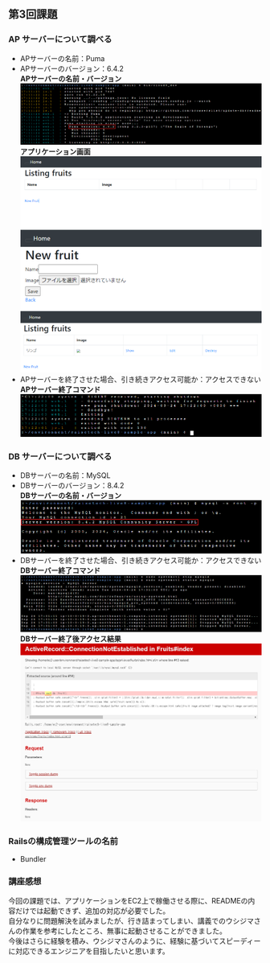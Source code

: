 ## 第3回課題

### AP サーバーについて調べる
- APサーバーの名前：Puma
- APサーバーのバージョン：6.4.2  
**APサーバーの名前・バージョン**
![](image/image01.png)
**アプリケーション画面**  
![](image/image03-05.png)
- APサーバーを終了させた場合、引き続きアクセス可能か：アクセスできない  
**APサーバー終了コマンド**  
![](image/image02.png)

### DB サーバーについて調べる
- DBサーバーの名前：MySQL
- DBサーバーのバージョン：8.4.2  
**DBサーバーの名前・バージョン**  
![](image/image06.png)
- DBサーバーを終了させた場合、引き続きアクセス可能か：アクセスできない  
**DBサーバー終了コマンド**  
![](image/image07.png)
**DBサーバー終了後アクセス結果**  
![](image/image08.png)

### Railsの構成管理ツールの名前
- Bundler

### 講座感想
今回の課題では、アプリケーションをEC2上で稼働させる際に、READMEの内容だけでは起動できず、追加の対応が必要でした。  
自分なりに問題解決を試みましたが、行き詰まってしまい、講義でのウシジマさんの作業を参考にしたところ、無事に起動させることができました。  
今後はさらに経験を積み、ウシジマさんのように、経験に基づいてスピーディーに対応できるエンジニアを目指したいと思います。
